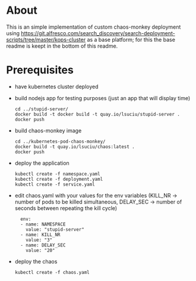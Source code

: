 # About

This is an simple implementation of custom chaos-monkey deployment using https://git.alfresco.com/search_discovery/search-deployment-scripts/tree/master/kops-cluster as a base platform; for this 
the base readme is keept in the bottom of this readme.

# Prerequisites

* have kubernetes cluster deployed
* build nodejs app for testing purposes (just an app that will display time)
  
  ```shell
  cd ../stupid-server/
  docker build -t docker build -t quay.io/lsuciu/stupid-server .
  docker push
  ```
* build chaos-monkey image
  
  ```shell
  cd ../kubernetes-pod-chaos-monkey/
  docker build -t quay.io/lsuciu/chaos:latest .
  docker push
  ```
* deploy the application
  
  ```shell
  kubectl create -f namespace.yaml
  kubectl create -f deployment.yaml
  kubectl create -f service.yaml
  ```
* edit chaos.yaml with your values for the env variables (KILL_NR -> number of pods to be killed simultaneous, DELAY_SEC -> number of seconds between repeating the kill cycle)
  
  ```shell
    env:
    - name: NAMESPACE
      value: "stupid-server"
    - name: KILL_NR
      value: "3"
    - name: DELAY_SEC   
      value: "20"
  ```
* deploy the chaos 
  
  ```shell
  kubectl create -f chaos.yaml
  ```
